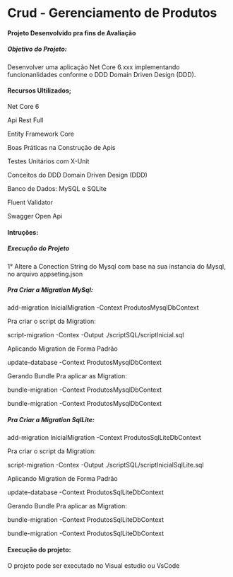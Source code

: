 # Crud - Gerenciamento de Produtos
<h4>Projeto Desenvolvido pra fins de Avaliação </h4>
<h5>Objetivo do Projeto:</h5>
<p>Desenvolver uma aplicação Net Core 6.xxx implementando funcionanlidades conforme o DDD Domain Driven Design (DDD). </p>
<h4>Recursos Ultilizados;</h4>
<p>Net Core 6</p>
<p>Api Rest Full</p>
<p>Entity Framework Core</p>
<p>Boas Práticas na Construção de Apis</p>
<p>Testes Unitários com X-Unit</p>
<p>Conceitos do DDD Domain Driven Design (DDD)</p>
<p>Banco de Dados: MySQL e SQLite</p>
<p>Fluent Validator</p>
<p>Swagger Open Api</p>

<h4>Intruções:</h4>
<h5>Execução do Projeto</h5>
<p>1° Altere a Conection String do Mysql com base na sua instancia do Mysql, no arquivo appseting.json </p>

<h5>Pra Criar a Migration MySql:</h5>
<p>add-migration InicialMigration -Context ProdutosMysqlDbContext</p>
<p>Pra criar o script da Migration:</p>
<p>script-migration -Contex -Output ./scriptSQL/scriptInicial.sql</p>
<p>Aplicando Migration de Forma Padrão</p>
<p>update-database -Context ProdutosMysqlDbContext</p>
<p>Gerando Bundle Pra aplicar as Migration:</p>
<p>bundle-migration  -Context ProdutosMysqlDbContext</p>
<p>bundle-migration -Context ProdutosMysqlDbContext</p>

<h5>Pra Criar a Migration SqlLite:</h5>
add-migration InicialMigration -Context ProdutosSqlLiteDbContext</p>
Pra criar o script da Migration:</p>
script-migration -Contex -Output ./scriptSQL/scriptInicialSqlLite.sql</p>
Aplicando Migration de Forma Padrão</p>
update-database -Context ProdutosSqlLiteDbContext</p>
Gerando Bundle Pra aplicar as Migration:</p>
bundle-migration  -Context ProdutosSqlLiteDbContext</p>
bundle-migration -Context ProdutosSqlLiteDbContext</p>

<h4>
  Execução do projeto:
</h4>
<p>O projeto pode ser executado no Visual estudio ou VsCode</p>

